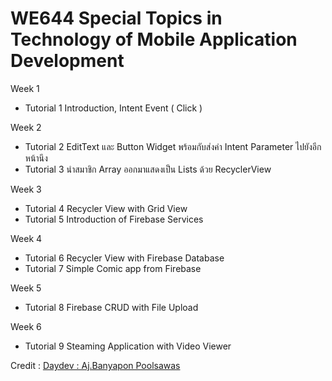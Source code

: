 # WE644 Special Topics in Technology of Mobile Application Development

Week 1
  - Tutorial 1 Introduction, Intent Event ( Click )

Week 2
  - Tutorial 2 EditText และ Button Widget พร้อมกับส่งค่า Intent Parameter ไปยังอีกหน้านึง
  - Tutorial 3 นำสมาชิก Array ออกมาแสดงเป็น Lists ด้วย RecyclerView

Week 3
  - Tutorial 4 Recycler View with Grid View
  - Tutorial 5 Introduction of Firebase Services
  
Week 4
  - Tutorial 6 Recycler View with Firebase Database
  - Tutorial 7 Simple Comic app from Firebase
  
Week 5
  - Tutorial 8 Firebase CRUD with File Upload

Week 6
  - Tutorial 9 Steaming Application with Video Viewer

Credit : <a href="http://www.daydev.com/">Daydev : Aj.Banyapon Poolsawas</a>

